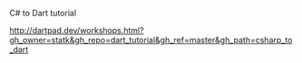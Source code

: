 C# to Dart tutorial

http://dartpad.dev/workshops.html?gh_owner=statk&gh_repo=dart_tutorial&gh_ref=master&gh_path=csharp_to_dart